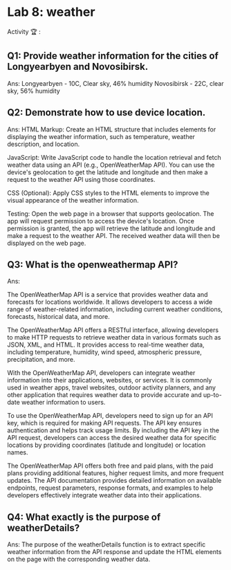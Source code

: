 # Lab 8: weather

Activity 🏆 :
## Q1: Provide weather information for the cities of Longyearbyen and Novosibirsk.
Ans:
Longyearbyen - 10C, Clear sky, 46% humidity
Novosibirsk - 22C, clear sky, 56% humidity

## Q2: Demonstrate how to use device location.
Ans:
HTML Markup: Create an HTML structure that includes elements for displaying the weather information, such as temperature, weather description, and location.

JavaScript: Write JavaScript code to handle the location retrieval and fetch weather data using an API (e.g., OpenWeatherMap API). You can use the device's geolocation to get the latitude and longitude and then make a request to the weather API using those coordinates.

CSS (Optional): Apply CSS styles to the HTML elements to improve the visual appearance of the weather information.

Testing: Open the web page in a browser that supports geolocation. The app will request permission to access the device's location. Once permission is granted, the app will retrieve the latitude and longitude and make a request to the weather API. The received weather data will then be displayed on the web page.

## Q3: What is the openweathermap API?
Ans:

The OpenWeatherMap API is a service that provides weather data and forecasts for locations worldwide. It allows developers to access a wide range of weather-related information, including current weather conditions, forecasts, historical data, and more.

The OpenWeatherMap API offers a RESTful interface, allowing developers to make HTTP requests to retrieve weather data in various formats such as JSON, XML, and HTML. It provides access to real-time weather data, including temperature, humidity, wind speed, atmospheric pressure, precipitation, and more.

With the OpenWeatherMap API, developers can integrate weather information into their applications, websites, or services. It is commonly used in weather apps, travel websites, outdoor activity planners, and any other application that requires weather data to provide accurate and up-to-date weather information to users.

To use the OpenWeatherMap API, developers need to sign up for an API key, which is required for making API requests. The API key ensures authentication and helps track usage limits. By including the API key in the API request, developers can access the desired weather data for specific locations by providing coordinates (latitude and longitude) or location names.

The OpenWeatherMap API offers both free and paid plans, with the paid plans providing additional features, higher request limits, and more frequent updates. The API documentation provides detailed information on available endpoints, request parameters, response formats, and examples to help developers effectively integrate weather data into their applications.


## Q4: What exactly is the purpose of weatherDetails?
Ans:
The purpose of the weatherDetails function is to extract specific weather information from the API response and update the HTML elements on the page with the corresponding weather data.

<!--
            JavaScript adv: Lab 8
            Group:
            1. Name: SITI DZIN NORSYAFIKA BINTI MOHD ISA, Matrix No: SX220330ECJHS04, Github ID: dzinsyafika97
            2. Name: MOHAMED HARIS BIN MOHAMED MAZLAN, Matrix No: SX221954ECJHF04, Github ID: harismazlan
            3. Name: EL INSYIRAAH FATHIN BINTI AMIRUDDIN, Matrix No: SX22034ECJHS04, Github ID: elleamyr
            4. Name: MUHAMMAD FAIZ FITRI BIN MOHD NOH, Matrix No: SX220354ECJHS04, Github ID: AshuraRin
-->